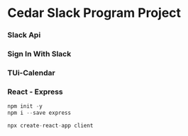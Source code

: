 # Cedar Slack Program Project

### Slack Api
  
### Sign In With Slack
  
### TUi-Calendar
  
### React - Express
   
```js
npm init -y
npm i --save express

npx create-react-app client
```